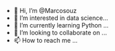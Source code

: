 - 👋 Hi, I’m @Marcosouz
- 👀 I’m interested in data science...
- 🌱 I’m currently learning Python ...
- 💞️ I’m looking to collaborate on ...
- 📫 How to reach me ...

<!---
Marcosouz/Marcosouz is a ✨ special ✨ repository because its `README.md` (this file) appears on your GitHub profile.
You can click the Preview link to take a look at your changes.
--->
